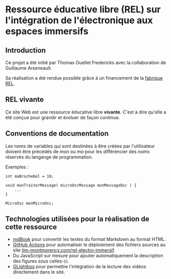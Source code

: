 # Ressource éducative libre (REL) sur l'intégration de l'électronique aux espaces immersifs

## Introduction

Ce projet a été initié par Thomas Ouellet Fredericks avec la collaboration de Guillaume Arseneault.

Sa réalisation a été rendue possible grâce à un financement de la [fabrique REL](https://fabriquerel.org/rel/).

## REL vivante

Ce site Web est une ressource éducative libre **vivante**. C'est à dire qu'elle a été conçue pour grandir et évoluer de façon continue.

## Conventions de documentation

Les noms de variables qui sont destinées à être créées par l'utilisateur doivent être précédés de *mon* ou *ma* pour les différencier des noms réservés du langange de programmation.

Exemples :

```arduino
int maBrocheDel = 10;
```

```arduino
void monTraiterMessage( microOscMessage monMessageOsc ) {
	...
}
```

```arduino
MicroOsc monMicroOsc;
```

## Technologies utilisées pour la réalisation de cette ressource


* [mdBook](https://rust-lang.github.io/mdBook/) pour convertir les textes du format Markdown au format HTML.
* [GitHub Actions](https://docs.github.com/en/actions) pour automatiser le déploiement des fichiers sources au site [tim-montmorency.com/rel-electro-immersif](https://tim-montmorency.com/rel-electro-immersif/).
* Du JavaScript sur mesure pour ajouter automatiquement la description des figures sous celles-ci.
* [GLightbox](https://github.com/biati-digital/glightbox) pour permettre l'intégration de la lecture des vidéos directement dans le site.
